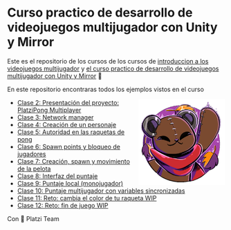 # Curso practico de desarrollo de videojuegos multijugador con Unity y Mirror
Este es el repositorio de los cursos de los cursos de [introduccion a los videojuegos multijugador](https://platzi.com/cursos/videojuegos-multijugador/) y [el curso practico de desarrollo de videojuegos multijugador con Unity y Mirror](https://platzi.com/cursos/unity-mirror/) 💚 

En este repositorio encontraras todos los ejemplos vistos en el curso 

<a href="https://github.com/HectorPulido">
<img align="right" height="auto" width="200" src="https://github.com/HectorPulido/HectorPulido/raw/master/img/pequesoft.png"/>
</a>

* [Clase 2: Presentación del proyecto: PlatziPong Multiplayer](https://github.com/platzi/curso-practico-videojuegos-multijugador/commit/fd444f7a69a1dd05779132463358146b8e91765f)
* [Clase 3: Network manager](https://github.com/platzi/curso-practico-videojuegos-multijugador/commit/cb9cee3d23570824739de76eaf7359cbbac4a903)
* [Clase 4: Creación de un personaje](https://github.com/platzi/curso-practico-videojuegos-multijugador/commit/612269edf1e73214fa1396dece8cedb0f10de366)
* [Clase 5: Autoridad en las raquetas de pong](https://github.com/platzi/curso-practico-videojuegos-multijugador/commit/c83aeb85229185e3406c6bdfe3d9b7a6d0e1ab66)
* [Clase 6: Spawn points y bloqueo de jugadores](https://github.com/platzi/curso-practico-videojuegos-multijugador/commit/54a862d642503bc069311cb48623c0aaf0b2e3fb)
* [Clase 7: Creación, spawn y movimiento de la pelota](https://github.com/platzi/curso-practico-videojuegos-multijugador/commit/9749609678fd0b12776ca2cb1f5a5c80e4037ee1)
* [Clase 8: Interfaz del puntaje](https://github.com/platzi/curso-practico-videojuegos-multijugador/commit/ffbf7b12704e02df2a59e15e6eabe208ca8f4997)
* [Clase 9: Puntaje local (monojugador)](https://github.com/platzi/curso-practico-videojuegos-multijugador/commit/5d90e816dac4c921bcbde458651c14aaa145b050)
* [Clase 10: Puntaje multijugador con variables sincronizadas](https://github.com/platzi/curso-practico-videojuegos-multijugador/commit/273cb83d0c7a84f63d20573946cbca05e04537c7)
* [Clase 11: Reto: cambia el color de tu raqueta WIP]()
* [Clase 12: Reto: fin de juego WIP]()

Con 💚 Platzi Team
